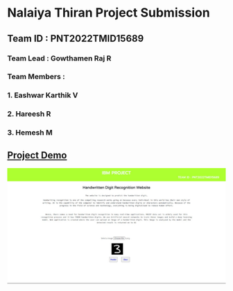 # Nalaiya Thiran Project Submission

## Team ID : PNT2022TMID15689

### Team Lead : Gowthamen Raj R

### Team Members : 

### 1. Eashwar Karthik V
### 2. Hareesh R
### 3. Hemesh M

## [Project Demo](https://drive.google.com/file/d/1-ukrYLSnJMtknq32et0c8kP9b4JtFvAY/view?usp=share_link)


![Demo Front page](https://github.com/IBM-EPBL/IBM-Project-25872-1659975512/blob/main/Final%20Deliverables/Static/images/WhatsApp%20Image%202022-11-17%20at%2012.08.56%20PM.jpeg)